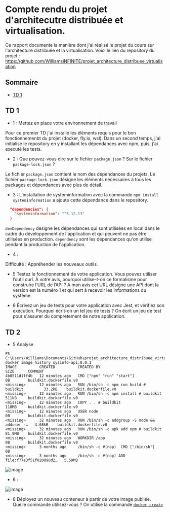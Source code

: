 # Compte rendu du projet d'architecutre distribuée et virtualisation.

Ce rapport documente la manière dont j'ai réalisé le projet du cours sur l'architecture distribuée et la virtualisation.
Voici le lien du repository du projet : https://github.com/WilliamsiNFINITE/projet_architecture_distribuee_virtualisation

## Sommaire

* [TD 1](#td-1)


## TD 1

- 1 : Mettez en place votre environnement de travail

Pour ce premier TD j'ai installé les éléments requis pour le bon fonctionnemenbt du projet (docker, fly.io, wsl).
Dans un second temps, j'ai initialisé le repository en y installant les dépendances avec npm, puis, j'ai executé les tests.

- 2 : Que pouvez-vous dire sur le fichier `package.json` ? Sur le fichier `package-lock.json` ?

Le fichier `package.json` contient le nom des dépendances du projets. Le fichier `package-lock.json` désigne les éléments nécessaires à tous les packages et dépendances avec plus de détail.

- 3 : L'installation de systeminformation avec la commande `npm install systeminformation` a ajouté cette dépendance dans le repository. 

```json
  "dependencies": {
    "systeminformation": "^5.12.13"
  }
```

`devDependency` designe les dépendances qui sont utilisées en local dans le cadre du développement de l'application et qui peuvent ne pas être utilisées en production. `dependency` sont les dépendances qu'on utilise pendant la production de l'application. 

- 4 : 

Difficulté : Appréhender les nouveaux outils. 

- 5 Testez le fonctionnement de votre application. Vous pouvez utiliser l’outil curl. À votre avis, pourquoi utilise-t-on ce formalisme pour construire l’URL de l’API ? 
A mon avis cet URL désigne une API dont la version est la numéro 1 et qui sert à recevoir les informations du système. 

- 6 Écrivez un jeu de tests pour votre application avec Jest, et vérifiez son exécution. Pourquoi écrit-on un tel jeu de tests ?
On écrit un jeu de test pour s'assurer du compretement de notre application. 


## TD 2

- 5 Analyse  

```console
PS C:\Users\Williams\Documents\GitHub\projet_architecture_distribuee_virtualisation> docker image history sysinfo-api:0.0.1
IMAGE          CREATED          CREATED BY                                      SIZE      COMMENT
4b0511d1ff4b   12 minutes ago   CMD ["npm" "run" "start"]                       0B        buildkit.dockerfile.v0
<missing>      12 minutes ago   RUN /bin/sh -c npm run build # buildkit         33.2kB    buildkit.dockerfile.v0
<missing>      12 minutes ago   RUN /bin/sh -c npm install # buildkit           511kB     buildkit.dockerfile.v0
<missing>      12 minutes ago   COPY . . # buildkit                             118MB     buildkit.dockerfile.v0
<missing>      12 minutes ago   USER node                                       0B        buildkit.dockerfile.v0
<missing>      32 minutes ago   RUN /bin/sh -c addgroup -S node && adduser -…   4.68kB    buildkit.dockerfile.v0
<missing>      32 minutes ago   RUN /bin/sh -c apk add npm # buildkit           81.9MB    buildkit.dockerfile.v0
<missing>      32 minutes ago   WORKDIR /app                                    0B        buildkit.dockerfile.v0
<missing>      3 months ago     /bin/sh -c #(nop)  CMD ["/bin/sh"]              0B
<missing>      3 months ago     /bin/sh -c #(nop) ADD file:f77e3f51f020890d2…   5.59MB
```

![image](https://user-images.githubusercontent.com/91114817/203292872-a4b26568-6608-4878-b11f-7468bacd1d55.png)

- 6 : 

![image](https://user-images.githubusercontent.com/91114817/203299616-d8e2cba5-fc6d-4eea-b0f5-fa23f17de902.png)


- 8 Déployez un nouveau conteneur à partir de votre image publiée. Quelle commande utilisez-vous ?
On utilise la commande [`docker create`](https://docs.docker.com/engine/reference/commandline/create/#options)




